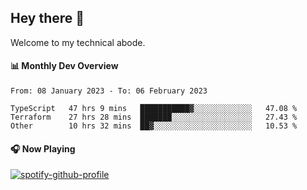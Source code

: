## Hey there 👋

Welcome to my technical abode.

#### 📊 Monthly Dev Overview
<!--START_SECTION:waka-->

```text
From: 08 January 2023 - To: 06 February 2023

TypeScript   47 hrs 9 mins   ███████████▓░░░░░░░░░░░░░   47.08 %
Terraform    27 hrs 28 mins  ███████░░░░░░░░░░░░░░░░░░   27.43 %
Other        10 hrs 32 mins  ██▓░░░░░░░░░░░░░░░░░░░░░░   10.53 %
```

<!--END_SECTION:waka-->

#### 🎧 Now Playing

[![spotify-github-profile](https://spotify-github-profile.vercel.app/api/view?uid=james2mid&cover_image=true&theme=natemoo-re)](https://open.spotify.com/user/james2mid?si=2b3baf2b09cb499e)
